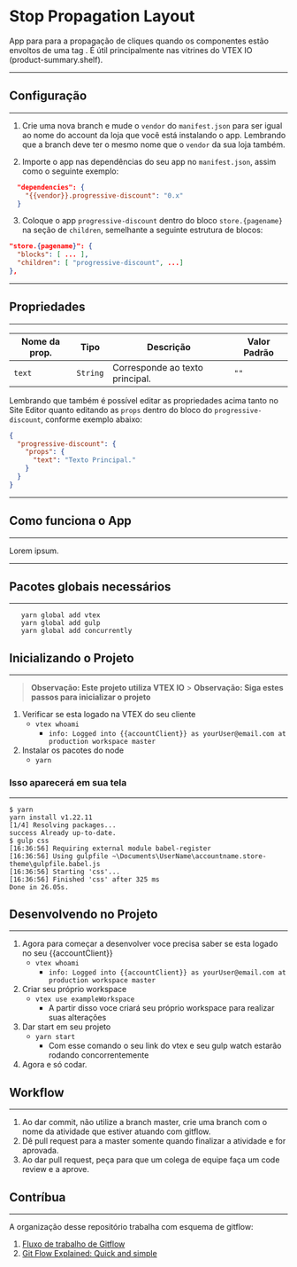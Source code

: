 # Stop Propagation Layout

App para para a propagação de cliques quando os componentes estão envoltos de uma tag <a>. É útil principalmente nas vitrines do VTEX IO (product-summary.shelf).

---

## Configuração

---

1. Crie uma nova branch e mude o `vendor` do `manifest.json` para ser igual ao nome do account da loja que você está instalando o app. Lembrando que a branch deve ter o mesmo nome que o `vendor` da sua loja também.

2. Importe o app nas dependências do seu app no `manifest.json`, assim como o seguinte exemplo:

```json
  "dependencies": {
    "{{vendor}}.progressive-discount": "0.x"
  }
```

3. Coloque o app `progressive-discount` dentro do bloco `store.{pagename}` na seção de `children`, semelhante a seguinte estrutura de blocos:

```json
"store.{pagename}": {
  "blocks": [ ... ],
  "children": [ "progressive-discount", ...]
},
```

---

## Propriedades

---

| Nome da prop. | Tipo     | Descrição                       | Valor Padrão |
| ------------- | -------- | ------------------------------- | ------------ |
| `text`        | `String` | Corresponde ao texto principal. | `""`         |

Lembrando que também é possível editar as propriedades acima tanto no Site Editor quanto editando as `props` dentro do bloco do `progressive-discount`, conforme exemplo abaixo:

```json
{
  "progressive-discount": {
    "props": {
      "text": "Texto Principal."
    }
  }
}
```

---

## Como funciona o App

---

Lorem ipsum.

---

## Pacotes globais necessários

---

```
   yarn global add vtex
   yarn global add gulp
   yarn global add concurrently
```

## Inicializando o Projeto

---

> **Observação: Este projeto utiliza VTEX IO** > **Observação: Siga estes passos para inicializar o projeto**

1. Verificar se esta logado na VTEX do seu cliente
   - `vtex whoami`
     - `info: Logged into {{accountClient}} as yourUser@email.com at production workspace master`
2. Instalar os pacotes do node
   - `yarn`

### Isso aparecerá em sua tela

---

```
$ yarn
yarn install v1.22.11
[1/4] Resolving packages...
success Already up-to-date.
$ gulp css
[16:36:56] Requiring external module babel-register
[16:36:56] Using gulpfile ~\Documents\UserName\accountname.store-theme\gulpfile.babel.js
[16:36:56] Starting 'css'...
[16:36:56] Finished 'css' after 325 ms
Done in 26.05s.
```

## Desenvolvendo no Projeto

---

1. Agora para começar a desenvolver voce precisa saber se esta logado no seu {{accountClient}}
   - `vtex whoami`
     - `info: Logged into {{accountClient}} as yourUser@email.com at production workspace master`
2. Criar seu próprio workspace
   - `vtex use exampleWorkspace`
     - A partir disso voce criará seu próprio workspace para realizar suas alterações
3. Dar start em seu projeto
   - `yarn start`
     - Com esse comando o seu link do vtex e seu gulp watch estarão rodando concorrentemente
4. Agora e só codar.

## Workflow

---

1. Ao dar commit, não utilize a branch master, crie uma branch com o nome da atividade que estiver atuando com gitflow.
2. Dê pull request para a master somente quando finalizar a atividade e for aprovada.
3. Ao dar pull request, peça para que um colega de equipe faça um code review e a aprove.

## Contríbua

---

A organização desse repositório trabalha com esquema de gitflow:

1. [Fluxo de trabalho de Gitflow](https://www.atlassian.com/br/git/tutorials/comparing-workflows/gitflow-workflow)
2. [Git Flow Explained: Quick and simple](https://medium.com/@muneebsajjad/git-flow-explained-quick-and-simple-7a753313572f)
